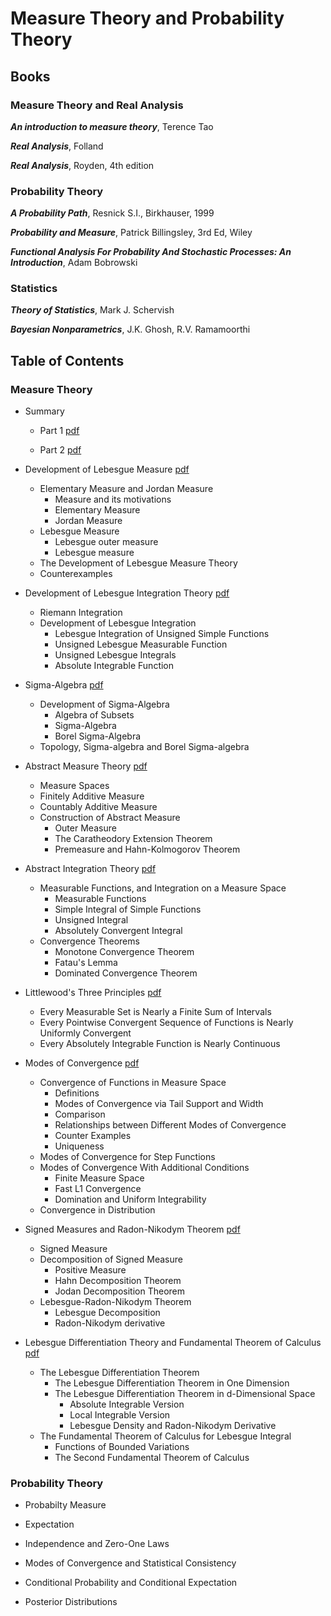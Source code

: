 # Measure Theory and Probability Theory

## Books 

### Measure Theory and Real Analysis
***An introduction to measure theory***, Terence Tao

***Real Analysis***, Folland

***Real Analysis***, Royden, 4th edition

### Probability Theory
***A Probability Path***, Resnick S.I., Birkhauser, 1999

***Probability and Measure***, Patrick Billingsley, 3rd Ed, Wiley

***Functional Analysis For Probability And Stochastic Processes: An Introduction***, Adam Bobrowski

### Statistics
***Theory of Statistics***, Mark J. Schervish

***Bayesian Nonparametrics***, J.K. Ghosh, R.V. Ramamoorthi

## Table of Contents

### Measure Theory
- Summary 
  - Part 1 [pdf](./MT_lecture0_summary_part1.pdf)
  
  - Part 2 [pdf](./MT_lecture0_summary_part2.pdf)

- Development of Lebesgue Measure [pdf](./MT_lecture1_measure.pdf)
  - Elementary Measure and Jordan Measure 
    - Measure and its motivations
    - Elementary Measure
    - Jordan Measure
  - Lebesgue Measure
    - Lebesgue outer measure
    - Lebesgue measure
  - The Development of Lebesgue Measure Theory
  - Counterexamples

- Development of Lebesgue Integration Theory [pdf](./MT_lecture2_integration.pdf)
  - Riemann Integration
  - Development of Lebesgue Integration 
    - Lebesgue Integration of Unsigned Simple Functions
    - Unsigned Lebesgue Measurable Function
    - Unsigned Lebesgue Integrals
    - Absolute Integrable Function

- Sigma-Algebra [pdf](./MT_lecture3_sigma_algebra.pdf)
  - Development of Sigma-Algebra
    - Algebra of Subsets
    - Sigma-Algebra
    - Borel Sigma-Algebra 
  - Topology, Sigma-algebra and Borel Sigma-algebra

- Abstract Measure Theory [pdf](./MT_lecture4_abstract_measure.pdf)
  - Measure Spaces
  - Finitely Additive Measure
  - Countably Additive Measure
  - Construction of Abstract Measure
    - Outer Measure
    - The Caratheodory Extension Theorem
    - Premeasure and Hahn-Kolmogorov Theorem

- Abstract Integration Theory [pdf](./MT_lecture5_abstract_integration.pdf)
  - Measurable Functions, and Integration on a Measure Space
    - Measurable Functions
    - Simple Integral of Simple Functions
    - Unsigned Integral 
    - Absolutely Convergent Integral 
  - Convergence Theorems
    - Monotone Convergence Theorem
    - Fatau's Lemma
    - Dominated Convergence Theorem 

- Littlewood's Three Principles [pdf](./MT_lecture6_littlewood_principle.pdf)
  - Every Measurable Set is Nearly a Finite Sum of Intervals
  - Every Pointwise Convergent Sequence of Functions is Nearly Uniformly Convergent
  - Every Absolutely Integrable Function is Nearly Continuous 

- Modes of Convergence [pdf](./MT_lecture7_convergence.pdf)
  - Convergence of Functions in Measure Space
    - Definitions 
    - Modes of Convergence via Tail Support and Width
    - Comparison
    - Relationships between Different Modes of Convergence
    - Counter Examples
    - Uniqueness
  - Modes of Convergence for Step Functions
  - Modes of Convergence With Additional Conditions
    - Finite Measure Space
    - Fast L1 Convergence
    - Domination and Uniform Integrability
  - Convergence in Distribution 

- Signed Measures and Radon-Nikodym Theorem [pdf](./MT_lecture8_density_measure.pdf)
  - Signed Measure
  - Decomposition of Signed Measure
    - Positive Measure
    - Hahn Decomposition Theorem
    - Jodan Decomposition Theorem
  - Lebesgue-Radon-Nikodym Theorem
    - Lebesgue Decomposition
    - Radon-Nikodym derivative  

- Lebesgue Differentiation Theory and Fundamental Theorem of Calculus [pdf](./MT_lecture9_differentiation.pdf)
  - The Lebesgue Differentiation Theorem
    - The Lebesgue Differentiation Theorem in One Dimension
    - The Lebesgue Differentiation Theorem in d-Dimensional Space
      - Absolute Integrable Version
      - Local Integrable Version
      - Lebesgue Density and Radon-Nikodym Derivative 
  - The Fundamental Theorem of Calculus for Lebesgue Integral
    - Functions of Bounded Variations
    - The Second Fundamental Theorem of Calculus

### Probability Theory
- Probabilty Measure

- Expectation

- Independence and Zero-One Laws

- Modes of Convergence and Statistical Consistency

- Conditional Probability and Conditional Expectation

- Posterior Distributions
